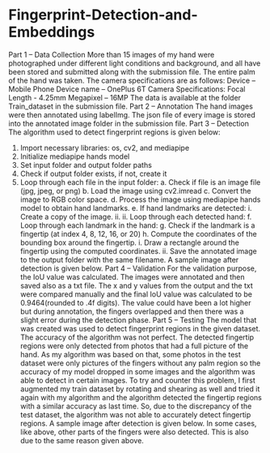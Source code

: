 # Fingerprint-Detection-and-Embeddings

Part 1 – Data Collection 
More than 15 images of my hand were photographed under different light conditions and background, 
and all have been stored and submitted along with the submission file. The entire palm of the hand was 
taken. The camera specifications are as follows:
Device – Mobile Phone
Device name – OnePlus 6T
Camera Specifications:
Focal Length - 4.25mm
Megapixel – 16MP
The data is available at the folder Train_dataset in the submission file. 
Part 2 – Annotation 
The hand images were then annotated using labelImg. The json file of every image is stored into the 
annotated image folder in the submission file. 
Part 3 – Detection 
The algorithm used to detect fingerprint regions is given below:
1. Import necessary libraries: os, cv2, and mediapipe
2. Initialize mediapipe hands model
3. Set input folder and output folder paths
4. Check if output folder exists, if not, create it
5. Loop through each file in the input folder:
a. Check if file is an image file (jpg, jpeg, or png)
b. Load the image using cv2.imread
c. Convert the image to RGB color space.
d. Process the image using mediapipe hands model to obtain hand landmarks.
e. If hand landmarks are detected:
i. Create a copy of the image.
ii. ii. Loop through each detected hand:
f. Loop through each landmark in the hand:
g. Check if the landmark is a fingertip (at index 4, 8, 12, 16, or 20)
h. Compute the coordinates of the bounding box around the fingertip.
i. Draw a rectangle around the fingertip using the computed coordinates.
ii. Save the annotated image to the output folder with the same filename.
A sample image after detection is given below.
Part 4 – Validation 
For the validation purpose, the IoU value was calculated. The images were annotated and then saved 
also as a txt file. The x and y values from the output and the txt were compared manually and the final 
IoU value was calculated to be 0.9464(rounded to .4f digits).
The value could have been a lot higher but during annotation, the fingers overlapped and then there was 
a slight error during the detection phase. 
Part 5 – Testing 
The model that was created was used to detect fingerprint regions in the given dataset. The accuracy of 
the algorithm was not perfect. The detected fingertip regions were only detected from photos that had a 
full picture of the hand. As my algorithm was based on that, some photos in the test dataset were only 
pictures of the fingers without any palm region so the accuracy of my model dropped in some images 
and the algorithm was able to detect in certain images. To try and counter this problem, I first 
augmented my train dataset by rotating and shearing as well and tried it again with my algorithm and 
the algorithm detected the fingertip regions with a similar accuracy as last time. So, due to the 
discrepancy of the test dataset, the algorithm was not able to accurately detect fingertip regions. 
A sample image after detection is given below.
In some cases, like above, other parts of the fingers were also detected. This is also due to the same 
reason given above.
